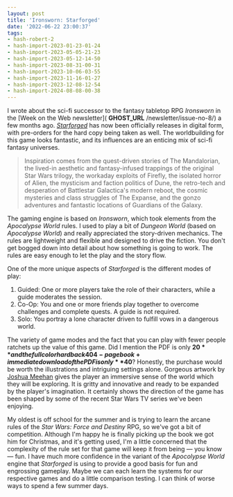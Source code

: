 ```yaml
---
layout: post
title: 'Ironsworn: Starforged'
date: '2022-06-22 23:00:37'
tags:
- hash-robert-2
- hash-import-2023-01-23-01-24
- hash-import-2023-05-05-21-23
- hash-import-2023-05-12-14-50
- hash-import-2023-08-31-00-31
- hash-import-2023-10-06-03-55
- hash-import-2023-11-16-01-27
- hash-import-2023-12-08-12-54
- hash-import-2024-08-08-00-38
---
```


I wrote about the sci-fi successor to the fantasy tabletop RPG _Ironsworn_ in the [Week on the Web newsletter]( __GHOST_URL__ /newsletter/issue-no-8/) a few months ago. [_Starforged_](https://www.ironswornrpg.com/product-ironsworn-starforged) has now been officially releases in digital form, with pre-orders for the hard copy being taken as well. The worldbuilding for this game looks fantastic, and its influences are an enticing mix of sci-fi fantasy universes.

> Inspiration comes from the quest-driven stories of The Mandalorian, the lived-in aesthetic and fantasy-infused trappings of the original Star Wars trilogy, the workaday exploits of Firefly, the isolated horror of Alien, the mysticism and faction politics of Dune, the retro-tech and desperation of Battlestar Galactica's modern reboot, the cosmic mysteries and class struggles of The Expanse, and the gonzo adventures and fantastic locations of Guardians of the Galaxy.

The gaming engine is based on _Ironsworn_, which took elements from the _Apocalypse World_ rules. I used to play a bit of _Dungeon World_ (based on _Apocalypse World_) and really appreciated the story-driven mechanics. The rules are lightweight and flexible and designed to drive the fiction. You don't get bogged down into detail about how something is going to work. The rules are easy enough to let the play and the story flow.

One of the more unique aspects of _Starforged_ is the different modes of play:

1. Guided: One or more players take the role of their characters, while a guide moderates the session.
2. Co-Op: You and one or more friends play together to overcome challenges and complete quests. A guide is not required.
3. Solo: You portray a lone character driven to fulfill vows in a dangerous world.

The variety of game modes and the fact that you can play with fewer people ratchets up the value of this game. Did I mention the PDF is only **$20** and the full color hardback 404-page book + immediate download of the PDF is only **$40**? Honestly, the purchase would be worth the illustrations and intriguing settings alone. Gorgeous artwork by [Joshua Meehan](https://twitter.com/joshmeehanart?s=21&t=apIUttto-oB0YUctWU8VIQ) gives the player an immersive sense of the world which they will be exploring. It is gritty and innovative and ready to be expanded by the player's imagination. It certainly shows the direction of the game has been shaped by some of the recent Star Wars TV series we've been enjoying.

My oldest is off school for the summer and is trying to learn the arcane rules of the _Star Wars: Force and Destiny_ RPG, so we've got a bit of competition. Although I'm happy he is finally picking up the book we got him for Christmas, and it's getting used, I'm a little concerned that the complexity of the rule set for that game will keep it from being — you know — fun. I have much more confidence in the variant of the _Apocolypse World_ engine that _Starforged_ is using to provide a good basis for fun and engrossing gameplay. Maybe we can each learn the systems for our respective games and do a little comparison testing. I can think of worse ways to spend a few summer days.

